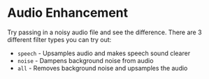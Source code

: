 # Audio Enhancement

Try passing in a noisy audio file and see the difference. There are 3 different filter types you can try out:
* `speech` - Upsamples audio and makes speech sound clearer
* `noise` - Dampens background noise from audio
* `all` - Removes background noise and upsamples the audio
